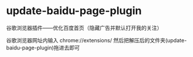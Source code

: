 # update-baidu-page-plugin
谷歌浏览器插件——优化百度首页（隐藏广告并默认打开我的关注）

谷歌浏览器网址内输入 chrome://extensions/
然后把解压后的文件夹(update-baidu-page-plugin)拖进去即可
